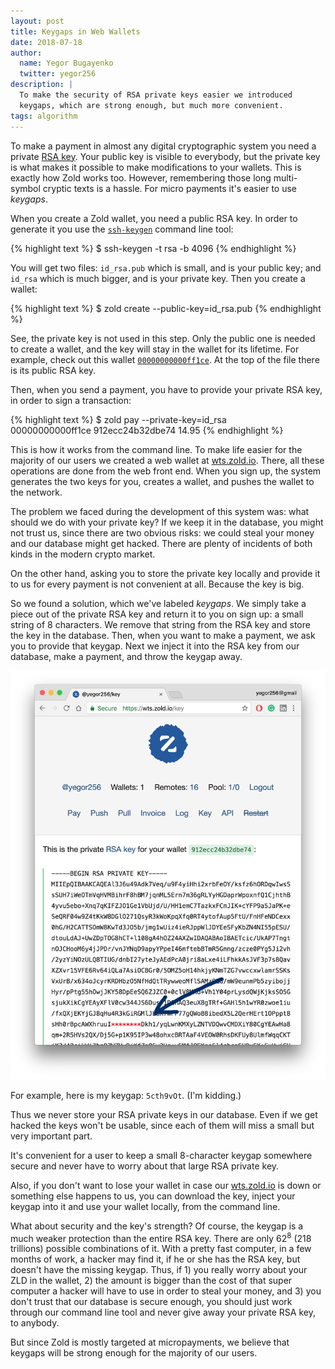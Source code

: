 ```yaml
---
layout: post
title: Keygaps in Web Wallets
date: 2018-07-18
author:
  name: Yegor Bugayenko
  twitter: yegor256
description: |
  To make the security of RSA private keys easier we introduced
  keygaps, which are strong enough, but much more convenient.
tags: algorithm
---
```


To make a payment in almost any digital cryptographic system
you need a private [RSA key](https://en.wikipedia.org/wiki/RSA_%28cryptosystem%29). Your public key is visible to everybody,
but the private key is what makes it possible to make modifications
to your wallets. This is exactly how Zold works too. However, remembering
those long multi-symbol cryptic texts is a hassle. For micro payments
it's easier to use _keygaps_.

<!--more-->

When you create a Zold wallet, you need a public RSA key. In order
to generate it you use the [`ssh-keygen`](https://www.ssh.com/ssh/keygen/)
command line tool:

{% highlight text %}
$ ssh-keygen -t rsa -b 4096
{% endhighlight %}

You will get two files: `id_rsa.pub` which is small, and is your public key;
and `id_rsa` which is much bigger, and is your private key. Then you create a wallet:

{% highlight text %}
$ zold create --public-key=id_rsa.pub
{% endhighlight %}

See, the private key is not used in this step. Only the public one is
needed to create a wallet, and the key will stay in the wallet for its
lifetime. For example, check out this wallet [`00000000000ff1ce`](http://b1.zold.io/wallet/00000000000ff1ce.txt).
At the top of the file there is its public RSA key.

Then, when you send a payment, you have to provide your private RSA key,
in order to sign a transaction:

{% highlight text %}
$ zold pay --private-key=id_rsa \
  00000000000ff1ce 912ecc24b32dbe74 14.95
{% endhighlight %}

This is how it works from the command line. To make life easier for the
majority of our users we created a web wallet at [wts.zold.io](https://wts.zold.io).
There, all these operations are done from the web front end. When you sign up,
the system generates the two keys for you, creates a wallet, and pushes the wallet
to the network.

The problem we faced during the development of this system was: what should we do with your private key?
If we keep it in the database, you might not trust us, since there are two obvious
risks: we could steal your money and our database might get hacked. There are
plenty of incidents of both kinds in the modern crypto market.

On the other hand, asking you to store the private key locally and provide
it to us for every payment is not convenient at all. Because the key is big.

So we found a solution, which we've labeled _keygaps_. We simply take a piece
out of the private RSA key and return it to you on sign up: a small string
of 8 characters. We remove that string from the RSA key and store the
key in the database. Then, when you want to make a payment, we ask you to provide
that keygap. Next we inject it into the RSA key from our database, make a
payment, and throw the keygap away.

<img src="/images/2018/07/wts-keygap.jpg"/>

For example, here is my keygap: `5cth9vOt`. (I'm kidding.)

Thus we never store your RSA private keys in our database. Even if we get hacked
the keys won't be usable, since each of them will miss a small but
very important part.

It's convenient for a user to keep a small 8-character keygap somewhere
secure and never have to worry about that large RSA private key.

Also, if you don't want to lose your wallet in case our [wts.zold.io](https://wts.zold.io)
is down or something else happens to us, you can download the key, inject your
keygap into it and use your wallet locally, from the command line.

What about security and the key's strength? Of course, the keygap is a much weaker
protection than the entire RSA key. There are only 62<sup>8</sup> (218 trillions) possible
combinations of it. With a pretty fast computer, in a few months of work, a
hacker may find it, if he or she has the RSA key, but doesn't have the missing
keygap. Thus, if 1) you really worry about your ZLD in the wallet, 2) the amount
is bigger than the cost of that super computer a hacker will have to use in order
to steal your money, and 3) you don't trust that our database is secure enough,
you should just work through our command line tool and never give away
your private RSA key, to anybody.

But since Zold is mostly targeted at micropayments, we believe that keygaps
will be strong enough for the majority of our users.


